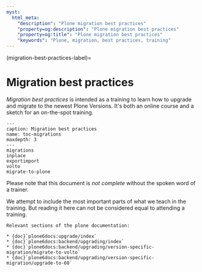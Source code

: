 ```yaml
---
myst:
  html_meta:
    "description": "Plone migration best practices"
    "property=og:description": "Plone migration best practices"
    "property=og:title": "Plone migration best practices"
    "keywords": "Plone, migration, best practices, training"
---
```


(migration-best-practices-label)=

# Migration best practices

*Migration best practices* is intended as a training to learn how to upgrade and migrate to the newest Plone Versions.
It's both an online course and a sketch for an on-the-spot training.

```{toctree}
---
caption: Migration best practices
name: toc-migrations
maxdepth: 3
---
migrations
inplace
exportimport
volto
migrate-to-plone
```

Please note that this document is *not complete* without the spoken word of a trainer.

We attempt to include the most important parts of what we teach in the training. But reading it here can not be considered equal to attending a training.


```{seealso}
Relevant sections of the plone documentation:

* {doc}`plone6docs:upgrade/index`
* {doc}`plone6docs:backend/upgrading/index`
* {doc}`plone6docs:backend/upgrading/version-specific-migration/migrate-to-volto`
* {doc}`plone6docs:backend/upgrading/version-specific-migration/upgrade-to-60`
```